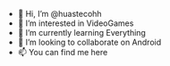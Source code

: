 - 👋 Hi, I’m @huastecohh
- 👀 I’m interested in VideoGames
- 🌱 I’m currently learning Everything
- 💞️ I’m looking to collaborate on Android
- 📫 You can find me here


<!---
huastecohh/huastecohh is a ✨ special ✨ repository because its `README.md` (this file) appears on your GitHub profile.
You can click the Preview link to take a look at your changes.
--->
